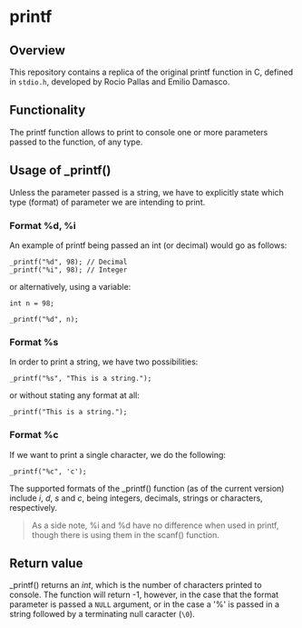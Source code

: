 # printf
## Overview
This repository contains a replica of the original printf function in C, defined in ```stdio.h```, developed by Rocio Pallas and Emilio Damasco.
## Functionality
The printf function allows to print to console one or more parameters passed to the function, of any type.
## Usage of _printf()
Unless the parameter passed is a string, we have to explicitly state which type (format) of parameter we are intending to print.
### Format %d, %i
An example of printf being passed an int (or decimal) would go as follows:
```
_printf("%d", 98); // Decimal
_printf("%i", 98); // Integer
```
or alternatively, using a variable:
```
int n = 98;

_printf("%d", n);
```

### Format %s
In order to print a string, we have two possibilities:
```
_printf("%s", "This is a string.");
```
or without stating any format at all:
```
_printf("This is a string.");
```

### Format %c
If we want to print a single character, we do the following:
```
_printf("%c", 'c');
```
 
The supported formats of the _printf() function (as of the current version) include *i*, *d*, *s* and *c*, being integers, decimals, strings or characters, respectively.
> As a side note, %i and %d have no difference when used in printf, though there is using them in the scanf() function.

## Return value
_printf() returns an *int*, which is the number of characters printed to console.
The function will return -1, however, in the case that the format parameter is passed a ```NULL``` argument, or in the case a '%' is passed in a string followed by a terminating null caracter (```\0```).
